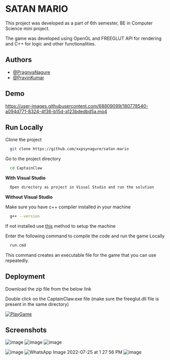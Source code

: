 
# SATAN MARIO

This project was developed as a part of 6th semester, BE in Computer Science mini project.

The game was developed using OpenGL and FREEGLUT API for rendering and C++ for logic and other functionalities.


## Authors

- [@PragnyaNagure](https://www.github.com/xxpsynagure)
- [@PravinKumar](https://www.github.com/pravin-pk)


## Demo

https://user-images.githubusercontent.com/68809099/180778540-a094d771-8324-4f36-b15d-a123bdedbd5a.mp4

## Run Locally

Clone the project

```bash
  git clone https://github.com/xxpsynagure/satan-mario
```

Go to the project directory

```bash
  cd CaptainClaw
```

__With Visual Studio__

```bash
  Open directory as project in Visual Studio and run the solution 
```

__Without Visual Studio__

  Make sure you have c++ compiler installed in your machine
```bash
  g++ --version
```
  If not installed use [this](https://code.visualstudio.com/docs/languages/cpp#_example-install-mingwx64) method to setup the machine

  Enter the following command to compile the code and run the game Locally
```bash
  run.cmd
```
This command creates an executable file for the game that you can use repeatedly.

## Deployment

Download the zip file from the below link

Double click on the CaptainClaw.exe file (make sure the freeglut.dll file is present in the same directory)

[![PlayGame](https://user-images.githubusercontent.com/68809099/180841733-501f883a-61bb-45ed-bb6d-194a7a4935ea.jpeg)](https://xxpsy.itch.io/satanmario)

## Screenshots

![image](https://user-images.githubusercontent.com/68809099/180727052-7af40892-93bb-42cc-80f8-4973612df55e.png)
![image](https://user-images.githubusercontent.com/68809099/180727160-b7b76ef6-22e3-44eb-9224-8113d7575806.png)
![image](https://user-images.githubusercontent.com/68809099/180729025-f61ce3f6-f21e-4fea-83b6-594ce51ee401.png)
<!-- ![image](https://user-images.githubusercontent.com/68809099/180727367-0b5cc789-0579-4552-8761-355992d1de1f.png) -->
![image](https://user-images.githubusercontent.com/68809099/180727428-4a1c8c82-99b7-4c97-be5d-d4d48b654158.png)
![WhatsApp Image 2022-07-25 at 1 27 56 PM](https://user-images.githubusercontent.com/68809099/180727754-529418db-2f75-49f1-b3cc-98c3ed113732.jpeg)
![image](https://user-images.githubusercontent.com/68809099/180741271-1d6bf150-32c9-4201-a153-face63ada588.png)









